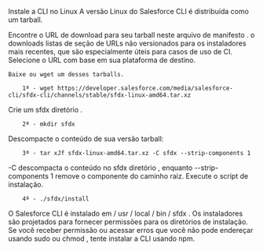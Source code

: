 Instale a CLI no Linux
A versão Linux do Salesforce CLI é distribuída como um tarball.

Encontre o URL de download para seu tarball neste arquivo de manifesto . o downloads listas de seção de URLs não versionados para os instaladores mais recentes, que são especialmente úteis para casos de uso de CI. Selecione o URL com base em sua plataforma de destino.

    Baixe ou wget um desses tarballs.

        1ª - wget https://developer.salesforce.com/media/salesforce-cli/sfdx-cli/channels/stable/sfdx-linux-amd64.tar.xz

Crie um sfdx diretório .

        2ª - mkdir sfdx

Descompacte o conteúdo de sua versão tarball:

        3ª - tar xJf sfdx-linux-amd64.tar.xz -C sfdx --strip-components 1

-C descompacta o conteúdo no sfdx diretório , enquanto --strip-components 1 remove o componente do caminho raiz.
Execute o script de instalação.

        4ª - ./sfdx/install

O Salesforce CLI é instalado em / usr / local / bin / sfdx . Os instaladores são projetados para fornecer permissões para os diretórios de instalação. Se você receber permissão ou acessar erros que você não pode endereçar usando sudo ou chmod , tente instalar a CLI usando npm. 